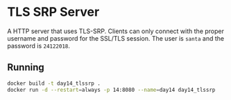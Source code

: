 # TLS SRP Server

A HTTP server that uses TLS-SRP. Clients can only connect with the proper username and password for the SSL/TLS session. The user is `santa` and the password is `24122018`.

## Running

```bash
docker build -t day14_tlssrp .
docker run -d --restart=always -p 14:8080 --name=day14 day14_tlssrp
```